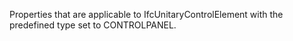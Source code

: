Properties that are applicable to IfcUnitaryControlElement with the predefined type set to CONTROLPANEL.
